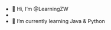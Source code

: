 - 👋 Hi, I’m @LearningZW
- 
- 🌱 I’m currently learning Java & Python

<!---
LearningZW/LearningZW is a ✨ special ✨ repository because its `README.md` (this file) appears on your GitHub profile.
You can click the Preview link to take a look at your changes.
--->
